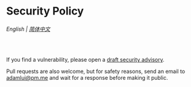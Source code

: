 # Security Policy

###### English | [简体中文](zh-cn/LICENSE.md)

<br>

If you find a vulnerability, please open a [draft security advisory](https://github.com/adamlui/chatgpt-apps/security/advisories/new).

Pull requests are also welcome, but for safety reasons, send an email to adamlui@pm.me and wait for a response before making it public.
